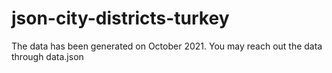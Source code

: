 # json-city-districts-turkey

The data has been generated on October 2021.
You may reach out the data through data.json

